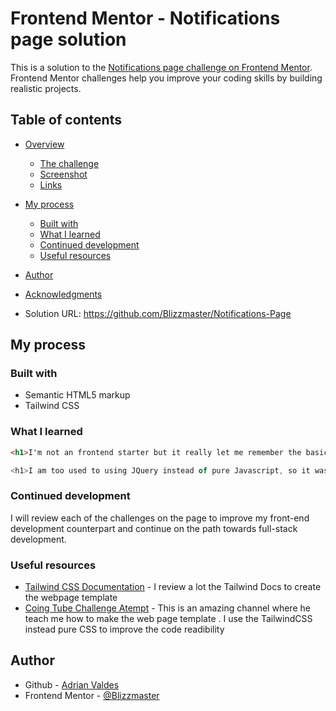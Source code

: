 # Frontend Mentor - Notifications page solution

This is a solution to the [Notifications page challenge on Frontend Mentor](https://www.frontendmentor.io/challenges/notifications-page-DqK5QAmKbC). Frontend Mentor challenges help you improve your coding skills by building realistic projects. 

## Table of contents

- [Overview](#overview)
  - [The challenge](#the-challenge)
  - [Screenshot](#screenshot)
  - [Links](#links)
- [My process](#my-process)
  - [Built with](#built-with)
  - [What I learned](#what-i-learned)
  - [Continued development](#continued-development)
  - [Useful resources](#useful-resources)
- [Author](#author)
- [Acknowledgments](#acknowledgments)

- Solution URL: https://github.com/Blizzmaster/Notifications-Page

## My process

### Built with

- Semantic HTML5 markup
- Tailwind CSS


### What I learned


```html
<h1>I'm not an frontend starter but it really let me remember the basics of a section component and the use of CSS components using TailwindCSS. I rather use a CSS framework than a pure CSS because i want a clean page and get an understanding at CSS clases that i put in the tags </h1>
```
```js
<h1>I am too used to using JQuery instead of pure Javascript, so it was quite challenging and took me a few minutes to figure out how to define the elements to modify on the page.</h1>
```

### Continued development

I will review each of the challenges on the page to improve my front-end development counterpart and continue on the path towards full-stack development.

### Useful resources

- [Tailwind CSS Documentation](https://tailwindcss.com/docs/installation) - I review a lot the Tailwind Docs to create the webpage template  
- [Coing Tube Challenge Atempt](https://www.youtube.com/CodingTube) - This is an amazing channel where he teach me how to make the web page template . I use the TailwindCSS instead pure CSS to improve the code readibility

## Author

- Github - [Adrian Valdes](https://github.com/Blizzmaster/Notifications-Page)
- Frontend Mentor - [@Blizzmaster](https://www.frontendmentor.io/profile/Blizzmaster)
